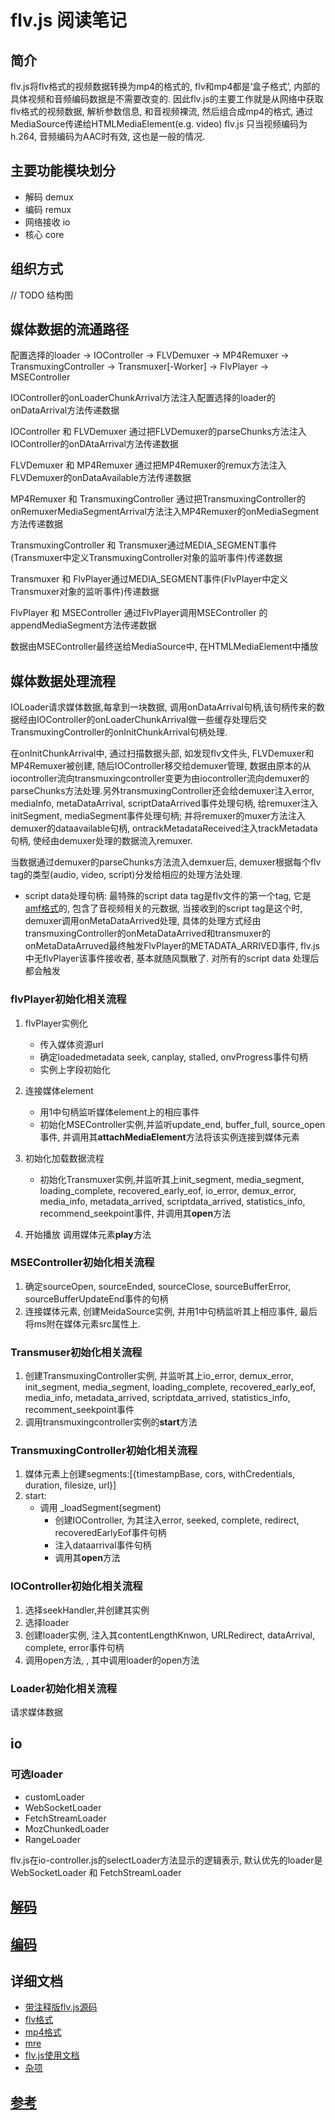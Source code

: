 # flv.js 阅读笔记

## 简介

flv.js将flv格式的视频数据转换为mp4的格式的, flv和mp4都是‘盒子格式’, 内部的具体视频和音频编码数据是不需要改变的.
因此flv.js的主要工作就是从网络中获取flv格式的视频数据, 解析参数信息, 和音视频裸流, 然后组合成mp4的格式, 通过MediaSource传递给HTMLMediaElement(e.g. video) 
flv.js 只当视频编码为h.264, 音频编码为AAC时有效, 这也是一般的情况.

## 主要功能模块划分

- 解码 demux
- 编码 remux
- 网络接收 io
- 核心 core

## 组织方式

// TODO 结构图


## 媒体数据的流通路径

配置选择的loader -> IOController -> FLVDemuxer -> MP4Remuxer -> TransmuxingController -> Transmuxer[-Worker] -> FlvPlayer -> MSEController

IOController的onLoaderChunkArrival方法注入配置选择的loader的onDataArrival方法传递数据

IOController 和 FLVDemuxer 通过把FLVDemuxer的parseChunks方法注入IOController的onDAtaArrival方法传递数据

FLVDemuxer 和 MP4Remuxer 通过把MP4Remuxer的remux方法注入FLVDemuxer的onDataAvailable方法传递数据

MP4Remuxer 和 TransmuxingController 通过把TransmuxingController的onRemuxerMediaSegmentArrival方法注入MP4Remuxer的onMediaSegment方法传递数据

TransmuxingController 和 Transmuxer通过MEDIA_SEGMENT事件(Transmuxer中定义TransmuxingController对象的监听事件)传递数据

Transmuxer 和 FlvPlayer通过MEDIA_SEGMENT事件(FlvPlayer中定义Transmuxer对象的监听事件)传递数据

FlvPlayer 和 MSEController 通过FlvPlayer调用MSEController 的appendMediaSegment方法传递数据

数据由MSEController最终送给MediaSource中, 在HTMLMediaElement中播放

## 媒体数据处理流程

IOLoader请求媒体数据,每拿到一块数据, 调用onDataArrival句柄,该句柄传来的数据经由IOController的onLoaderChunkArrival做一些缓存处理后交TransmuxingController的onInitChunkArrival句柄处理.

在onInitChunkArrival中, 通过扫描数据头部, 如发现flv文件头, FLVDemuxer和MP4Remuxer被创建, 随后IOController移交给demuxer管理, 数据由原本的从iocontroller流向transmuxingcontroller变更为由iocontroller流向demuxer的parseChunks方法处理.另外transmuxingController还会给demuxer注入error, mediaInfo, metaDataArrival, scriptDataArrived事件处理句柄, 给remuxer注入initSegment, mediaSegment事件处理句柄; 并将remuxer的muxer方法注入demuxer的dataavailable句柄, ontrackMetadataReceived注入trackMetadata句柄, 使经由demuxer处理的数据流入remuxer.

当数据通过demuxer的parseChunks方法流入demxuer后, demuxer根据每个flv tag的类型(audio, video, script)分发给相应的处理方法处理.

- script data处理句柄: 最特殊的script data tag是flv文件的第一个tag, 它是[amf格式](./flv-format.md#SCRIPTDATA)的, 包含了音视频相关的元数据, 当接收到的script tag是这个时, demuxer调用onMetaDataArrived处理, 具体的处理方式经由transmuxingController的onMetaDataArrived和transmuxer的onMetaDataArruved最终触发FlvPlayer的METADATA_ARRIVED事件, flv.js中无flvPlayer该事件接收者, 基本就随风飘散了. 对所有的script data 处理后都会触发



### flvPlayer初始化相关流程

1. flvPlayer实例化
    
    - 传入媒体资源url
    - 确定loadedmetadata seek, canplay, stalled, onvProgress事件句柄
    - 实例上字段初始化

2. 连接媒体element
    - 用1中句柄监听媒体element上的相应事件
    - 初始化MSEController实例,并监听update_end, buffer_full, source_open事件, 并调用其**attachMediaElement**方法将该实例连接到媒体元素

3. 初始化加载数据流程
    - 初始化Transmuxer实例,并监听其上init_segment, media_segment, loading_complete, recovered_early_eof, io_error, demux_error, media_info, metadata_arrived, scriptdata_arrived, statistics_info, recommend_seekpoint事件, 并调用其**open**方法

4. 开始播放
    调用媒体元素**play**方法

### MSEController初始化相关流程

1. 确定sourceOpen, sourceEnded, sourceClose, sourceBufferError, sourceBufferUpdateEnd事件的句柄
2. 连接媒体元素, 创建MeidaSource实例, 并用1中句柄监听其上相应事件, 最后将ms附在媒体元素src属性上.

### Transmuser初始化相关流程

1. 创建TransmuxingController实例, 并监听其上io_error, demux_error, init_segment, media_segment, loading_complete, recovered_early_eof, media_info, metadata_arrived, scriptdata_arrived, statistics_info, recomment_seekpoint事件
2. 调用transmuxingcontroller实例的**start**方法

### TransmuxingController初始化相关流程

1. 媒体元素上创建segments:[{timestampBase, cors, withCredentials, duration, filesize, url}]
2. start: 
    - 调用 _loadSegment(segment)
        -   创建IOController, 为其注入error, seeked, complete, redirect, recoveredEarlyEof事件句柄
        - 注入dataarrival事件句柄
        - 调用其**open**方法

### IOController初始化相关流程

1. 选择seekHandler,并创建其实例
2. 选择loader
3. 创建loader实例, 注入其contentLengthKnwon, URLRedirect, dataArrival, complete, error事件句柄
4. 调用open方法, , 其中调用loader的open方法

### Loader初始化相关流程

请求媒体数据

## io

### 可选loader

- customLoader
- WebSocketLoader
- FetchStreamLoader
- MozChunkedLoader
- RangeLoader

flv.js在io-controller.js的selectLoader方法显示的逻辑表示, 默认优先的loader是WebSocketLoader 和 FetchStreamLoader

## [解码](./flvjs_demux.md)

## [编码](./flvjs_remux.md)

## 详细文档

- [带注释版flv.js源码](https://github.com/BokunoMasayume/flv.js/tree/note/src)
- [flv格式](./flv-format.md)
- [mp4格式](./mp4-format.md)
- [mre](./media-source-extension.md)
- [flv.js使用文档](./flvdoc.md)
- [杂项](./sketch.md)

## [参考](./reference.md)


